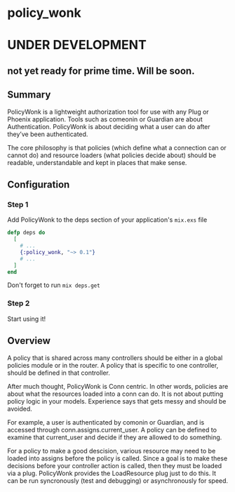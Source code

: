 policy_wonk
========

# UNDER DEVELOPMENT
## not yet ready for prime time. Will be soon.

## Summary

PolicyWonk is a lightweight authorization tool for use with any Plug or Phoenix application. Tools such as comeonin or Guardian are about Authentication. PolicyWonk is about deciding what a user can do after they’ve been authenticated.

The core philosophy is that policies (which define what a connection can or cannot do) and resource loaders (what policies decide about) should be readable, understandable and kept in places that make sense.

## Configuration

### Step 1
Add PolicyWonk to the deps section of your application's `mix.exs` file

```elixir
defp deps do
  [
    # ...
    {:policy_wonk, "~> 0.1"}
    # ...
  ]
end
```

Don't forget to run `mix deps.get`

### Step 2
Start using it!

## Overview

A policy that is shared across many controllers should be either in a global policies module or in the router. A policy that is specific to one controller, should be defined in that controller.

After much thought, PolicyWonk is Conn centric. In other words, policies are about what the resources loaded into a conn can do. It is not about putting policy logic in your models. Experience says that gets messy and should be avoided.

For example, a user is authenticated by comonin or Guardian, and is accessed through conn.assigns.current_user. A policy can be defined to examine that current_user and decide if they are allowed to do something.

For a policy to make a good descision, various resource may need to be loaded into assigns before the policy is called. Since a goal is to make these decisions before your controller action is called, then they must be loaded via a plug. PolicyWonk provides the LoadResource plug just to do this. It can be run syncronously (test and debugging) or asynchronously for speed.
